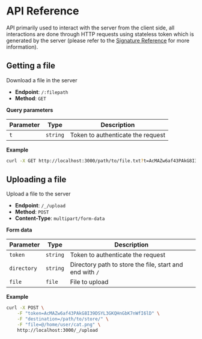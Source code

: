 # API Reference

API primarily used to interact with the server from the client side, all interactions are done through HTTP requests using stateless token which is generated by the server (please refer to the [Signature Reference](/driver/reference-signature) for more information).

## Getting a file

Download a file in the server

- **Endpoint**: `/:filepath`
- **Method**: `GET`

**Query parameters**

| Parameter | Type     | Description                       |
|-----------|----------|-----------------------------------|
| `t`       | `string` | Token to authenticate the request |

**Example**

```sh
curl -X GET http://localhost:3000/path/to/file.txt?t=AcMAZw6af43PAkG8I39DSYL3GKQHnGbK7nWfI6lD
```

## Uploading a file

Upload a file to the server

- **Endpoint**: `/_/upload`
- **Method**: `POST`
- **Content-Type**: `multipart/form-data`

**Form data**

| Parameter   | Type     | Description                                              |
|-------------|----------|----------------------------------------------------------|
| `token`     | `string` | Token to authenticate the request                        |
| `directory` | `string` | Directory path to store the file, start and end with `/` |
| `file`      | `file`   | File to upload                                           |

**Example**

```sh
curl -X POST \
    -F "token=AcMAZw6af43PAkG8I39DSYL3GKQHnGbK7nWfI6lD" \
    -F "destination=/path/to/store/" \
    -F "file=@/home/user/cat.png" \
    http://localhost:3000/_/upload
```